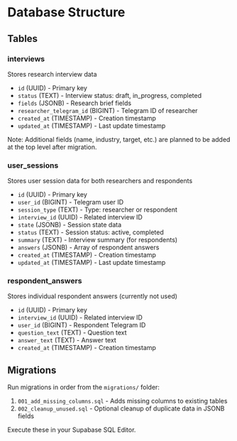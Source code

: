 # Database Structure

## Tables

### interviews
Stores research interview data
- `id` (UUID) - Primary key
- `status` (TEXT) - Interview status: draft, in_progress, completed
- `fields` (JSONB) - Research brief fields
- `researcher_telegram_id` (BIGINT) - Telegram ID of researcher
- `created_at` (TIMESTAMP) - Creation timestamp
- `updated_at` (TIMESTAMP) - Last update timestamp

Note: Additional fields (name, industry, target, etc.) are planned to be added at the top level after migration.

### user_sessions  
Stores user session data for both researchers and respondents
- `id` (UUID) - Primary key
- `user_id` (BIGINT) - Telegram user ID
- `session_type` (TEXT) - Type: researcher or respondent
- `interview_id` (UUID) - Related interview ID
- `state` (JSONB) - Session state data
- `status` (TEXT) - Session status: active, completed
- `summary` (TEXT) - Interview summary (for respondents)
- `answers` (JSONB) - Array of respondent answers
- `created_at` (TIMESTAMP) - Creation timestamp
- `updated_at` (TIMESTAMP) - Last update timestamp

### respondent_answers
Stores individual respondent answers (currently not used)
- `id` (UUID) - Primary key
- `interview_id` (UUID) - Related interview ID
- `user_id` (BIGINT) - Respondent Telegram ID
- `question_text` (TEXT) - Question text
- `answer_text` (TEXT) - Answer text
- `created_at` (TIMESTAMP) - Creation timestamp

## Migrations

Run migrations in order from the `migrations/` folder:

1. `001_add_missing_columns.sql` - Adds missing columns to existing tables
2. `002_cleanup_unused.sql` - Optional cleanup of duplicate data in JSONB fields

Execute these in your Supabase SQL Editor.